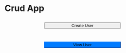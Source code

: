 <!DOCTYPE html>
<html lang="en">
<head>
    <meta charset="UTF-8">
    <meta name="viewport" content="width=device-width, initial-scale=1.0">
    <title>Crud App</title>
    <link rel="stylesheet" href="https://stackpath.bootstrapcdn.com/bootstrap/4.4.1/css/bootstrap.min.css" >
</head>
<body>
<style>
.container{
    margin-top:50px;
}
.btn-primary{
    margin:10px 130px;
    width:50%;
}
.btn-secondary{
    margin:10px 130px;
    width:50%;
    background-color:#007bff;
    border-color: #007bff;
}
.btn-secondary:hover{
    background-color:#0572e8;
    border-color: #0572e8;
}
</style>
   <div class="container">
   <div class="row">
    <div class="col-lg-6 m-auto">
    <form method="post">
    <div class="card">
     <div class="card-header bg-dark">
     <h1 class="text-center text-white">Crud App</h1>
     </div>
    </form>
    <h5><a href="create.php"><input type="button" class="btn btn-primary" value="Create User"></a></h5>
    <h5><a href="display.php"><input type="button" class="btn btn-secondary" value="View User"></a></h5>
    </div>
   </div>
   </div> 
</body>
</html>
